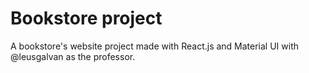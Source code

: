 # Bookstore project
A bookstore's website project made with React.js and Material UI with @leusgalvan as the professor.
